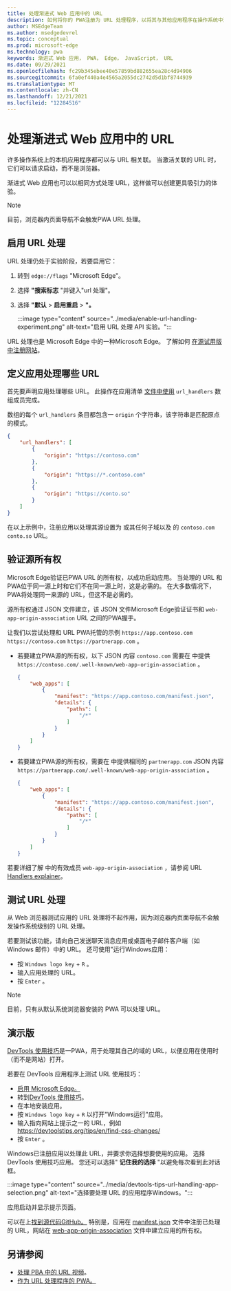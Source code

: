 ```yaml
---
title: 处理渐进式 Web 应用中的 URL
description: 如何将你的 PWA注册为 URL 处理程序，以将其与其他应用程序在操作系统中深入集成。
author: MSEdgeTeam
ms.author: msedgedevrel
ms.topic: conceptual
ms.prod: microsoft-edge
ms.technology: pwa
keywords: 渐进式 Web 应用， PWA， Edge， JavaScript， URL
ms.date: 09/29/2021
ms.openlocfilehash: fc29b345ebee40e57859bd882655ea28c4d94906
ms.sourcegitcommit: 6fa0ef440a4e4565a2055dc2742d5d1bf8744939
ms.translationtype: MT
ms.contentlocale: zh-CN
ms.lasthandoff: 12/21/2021
ms.locfileid: "12284516"
---
```

# <a name="handle-urls-in-progressive-web-apps"></a>处理渐进式 Web 应用中的 URL

许多操作系统上的本机应用程序都可以与 URL 相关联。 当激活关联的 URL 时，它们可以请求启动，而不是浏览器。

渐进式 Web 应用也可以以相同方式处理 URL，这样做可以创建更具吸引力的体验。

> [!NOTE]
> 目前，浏览器内页面导航不会触发PWA URL 处理。


<!-- ====================================================================== -->
## <a name="enable-url-handling"></a>启用 URL 处理

URL 处理仍处于实验阶段，若要启用它：

1.  转到 `edge://flags` "Microsoft Edge"。
1.  选择 **"搜索标志** "并键入"url 处理"。
1.  选择 **"默认**  >  **启用重启**  >  **"。**

    :::image type="content" source="../media/enable-url-handling-experiment.png" alt-text="启用 URL 处理 API 实验。":::

URL 处理也是 Microsoft Edge 中的一种Microsoft Edge。 了解如何 [在源试用版中注册网站](./origin-trials.md#enroll-your-site-in-an-origin-trial)。


<!-- ====================================================================== -->
## <a name="define-which-urls-your-app-handles"></a>定义应用处理哪些 URL

首先要声明应用处理哪些 URL。 此操作在应用清单 [文件中使用](./web-app-manifests.md) `url_handlers` 数组成员完成。

数组的每个 `url_handlers` 条目都包含一 `origin` 个字符串，该字符串是匹配原点的模式。

```json
{
    "url_handlers": [
        {
            "origin": "https://contoso.com"
        },
        {
            "origin": "https://*.contoso.com"
        },
        {
            "origin": "https://conto.so"
        }
    ]
}
```

在以上示例中，注册应用以处理其源设置为 或其任何子域以及 的 `contoso.com` `conto.so` URL。


<!-- ====================================================================== -->
## <a name="verify-the-origin-ownership"></a>验证源所有权

Microsoft Edge验证已PWA URL 的所有权，以成功启动应用。 当处理的 URL 和 PWA位于同一源上时和它们不在同一源上时，这是必需的。 在大多数情况下，PWA将处理同一来源的 URL，但这不是必需的。

源所有权通过 JSON 文件建立，该 JSON 文件Microsoft Edge验证证书和 `web-app-origin-association` URL 之间的PWA握手。

让我们以尝试处理和 URL PWA托管的示例 `https://app.contoso.com` `https://contoso.com` `https://partnerapp.com` 。

*  若要建立PWA源的所有权，以下 JSON 内容 `contoso.com` 需要在 中提供 `https://contoso.com/.well-known/web-app-origin-association` 。

    ```json
    {
        "web_apps": [
            {
                "manifest": "https://app.contoso.com/manifest.json",
                "details": {
                    "paths": [
                        "/*"
                    ]
                }
            }
        ]
    }
    ```

*  若要建立PWA源的所有权，需要在 中提供相同的 `partnerapp.com` JSON 内容 `https://partnerapp.com/.well-known/web-app-origin-association` 。

    ```json
    {
        "web_apps": [
            {
                "manifest": "https://app.contoso.com/manifest.json",
                "details": {
                    "paths": [
                        "/*"
                    ]
                }
            }
        ]
    }
    ```

若要详细了解 中的有效成员 `web-app-origin-association` ，请参阅 URL [Handlers explainer](https://github.com/WICG/pwa-url-handler/blob/main/explainer.md#web-app-origin-association-file)。


<!-- ====================================================================== -->
## <a name="testing-url-handling"></a>测试 URL 处理

从 Web 浏览器测试应用的 URL 处理将不起作用，因为浏览器内页面导航不会触发操作系统级别的 URL 处理。

若要测试该功能，请向自己发送聊天消息应用或桌面电子邮件客户端（如 Windows 邮件）中的 URL。 还可使用"运行Windows应用：

*  按 `Windows logo key`  +  `R` 。
*  输入应用处理的 URL。
*  按 `Enter` 。

> [!NOTE]
> 目前，只有从默认系统浏览器安装的 PWA 可以处理 URL。


<!-- ====================================================================== -->
## <a name="demo"></a>演示版

[DevTools 使用技巧](https://devtoolstips.org/)是一PWA，用于处理其自己的域的 URL，以便应用在使用时（而不是网站）打开。

若要在 DevTools 应用程序上测试 URL 使用技巧：

*  [启用 Microsoft Edge。](#enable-url-handling)
*  转到[DevTools 使用技巧](https://devtoolstips.org/)。
*  在本地安装应用。
*  按 `Windows logo key`  +  `R` 以打开"Windows运行"应用。
*  输入指向网站上提示之一的 URL，例如 https://devtoolstips.org/tips/en/find-css-changes/
*  按 `Enter` 。

Windows已注册应用以处理此 URL，并要求你选择想要使用的应用。 选择 DevTools 使用技巧应用。 您还可以选择" **记住我的选择** "以避免每次看到此对话框。

:::image type="content" source="../media/devtools-tips-url-handling-app-selection.png" alt-text="选择要处理 URL 的应用程序Windows。":::

应用启动并显示提示页面。

可以在上[找到源代码GitHub。](https://github.com/captainbrosset/devtools-tips/) 特别是，应用在 [manifest.json](https://github.com/captainbrosset/devtools-tips/blob/main/src/manifest.json) 文件中注册已处理的 URL，网站在 [web-app-origin-association](https://github.com/captainbrosset/devtools-tips/blob/main/src/.well-known/web-app-origin-association) 文件中建立应用的所有权。


<!-- ====================================================================== -->
## <a name="see-also"></a>另请参阅

*  [处理 PBA 中的 URL 视频](https://www.youtube.com/watch?v=jYc7ih9Xwqw)。
*  [作为 URL 处理程序的 PWA。](https://web.dev/pwa-url-handler/)
